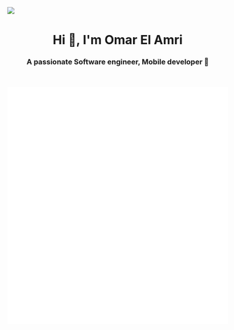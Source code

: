 ![](https://komarev.com/ghpvc/?username=omaarelamri&color=brightgreen&style=plastic) <br>
<h1 align="center">Hi 👋, I'm Omar El Amri</h1>
<h3 align="center">A passionate Software engineer, Mobile developer 📱</h3> 
<br>

![Metrics](/github-metrics.svg) 



